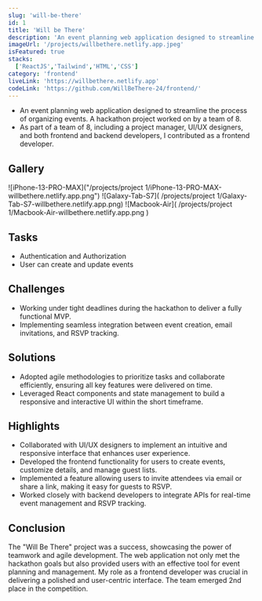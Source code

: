 ```yaml
---
slug: 'will-be-there'
id: 1
title: 'Will be There'
description: 'An event planning web application designed to streamline the process of organizing events. A hackathon project worked on by a team of 8.'
imageUrl: '/projects/willbethere.netlify.app.jpeg'
isFeatured: true
stacks:
  ['ReactJS','Tailwind','HTML','CSS']
category: 'frontend'
liveLink: 'https://willbethere.netlify.app'
codeLink: 'https://github.com/WillBeThere-24/frontend/'
---
```



- An event planning web application designed to streamline the process of organizing events. A hackathon project worked on by a team of 8.
- As part of a team of 8, including a project manager, UI/UX designers, and both frontend and backend developers, I contributed as a frontend developer.

## Gallery
![iPhone-13-PRO-MAX]("/projects/project 1/iPhone-13-PRO-MAX-willbethere.netlify.app.png")
![Galaxy-Tab-S7]( /projects/project 1/Galaxy-Tab-S7-willbethere.netlify.app.png)
![Macbook-Air]( /projects/project 1/Macbook-Air-willbethere.netlify.app.png )

## Tasks
- Authentication and Authorization
- User can create and update events

## Challenges
- Working under tight deadlines during the hackathon to deliver a fully functional MVP.
- Implementing seamless integration between event creation, email invitations, and RSVP tracking.

## Solutions
- Adopted agile methodologies to prioritize tasks and collaborate efficiently, ensuring all key features were delivered on time.
- Leveraged React components and state management to build a responsive and interactive UI within the short timeframe.

## Highlights
- Collaborated with UI/UX designers to implement an intuitive and responsive interface that enhances user experience.
- Developed the frontend functionality for users to create events, customize details, and manage guest lists.
- Implemented a feature allowing users to invite attendees via email or share a link, making it easy for guests to RSVP.
- Worked closely with backend developers to integrate APIs for real-time event management and RSVP tracking.

## Conclusion
The "Will Be There" project was a success, showcasing the power of teamwork and agile development. The web application not only met the hackathon goals but also provided users with an effective tool for event planning and management. My role as a frontend developer was crucial in delivering a polished and user-centric interface. The team emerged 2nd place in the competition.
